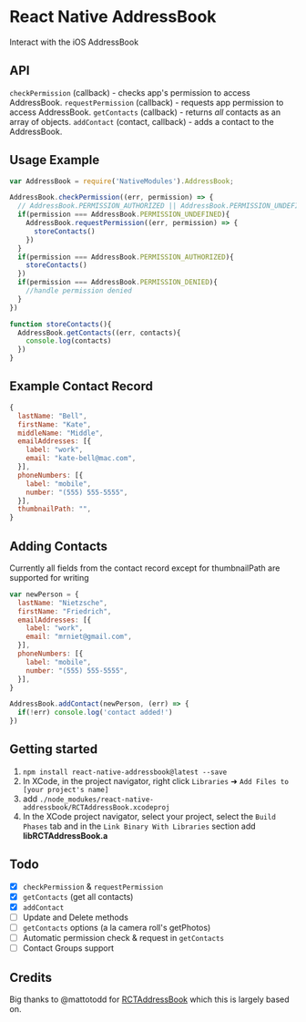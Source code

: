 # React Native AddressBook

Interact with the iOS AddressBook

## API
`checkPermission` (callback) - checks app's permission to access AddressBook.
`requestPermission` (callback) - requests app permission to access AddressBook.
`getContacts` (callback) - returns *all* contacts as an array of objects.
`addContact` (contact, callback) - adds a contact to the AddressBook.

## Usage Example
```js
var AddressBook = require('NativeModules').AddressBook;

AddressBook.checkPermission((err, permission) => {
  // AddressBook.PERMISSION_AUTHORIZED || AddressBook.PERMISSION_UNDEFINED || AddressBook.PERMISSION_DENIED
  if(permission === AddressBook.PERMISSION_UNDEFINED){
    AddressBook.requestPermission((err, permission) => {
      storeContacts()
    })
  }
  if(permission === AddressBook.PERMISSION_AUTHORIZED){
    storeContacts()
  })
  if(permission === AddressBook.PERMISSION_DENIED){
    //handle permission denied
  }
})

function storeContacts(){
  AddressBook.getContacts((err, contacts){
    console.log(contacts)
  })
}
```

## Example Contact Record
```js
{
  lastName: "Bell",
  firstName: "Kate",
  middleName: "Middle",
  emailAddresses: [{
    label: "work",
    email: "kate-bell@mac.com",
  }],
  phoneNumbers: [{
    label: "mobile",
    number: "(555) 555-5555",
  }],
  thumbnailPath: "",
}
```

## Adding Contacts
Currently all fields from the contact record except for thumbnailPath are supported for writing
```js
var newPerson = {
  lastName: "Nietzsche",
  firstName: "Friedrich",
  emailAddresses: [{
    label: "work",
    email: "mrniet@gmail.com",
  }],
  phoneNumbers: [{
    label: "mobile",
    number: "(555) 555-5555",
  }],
}

AddressBook.addContact(newPerson, (err) => {
  if(!err) console.log('contact added!')
})

```

## Getting started

1. `npm install react-native-addressbook@latest --save`
2. In XCode, in the project navigator, right click `Libraries` ➜ `Add Files to [your project's name]`
3. add `./node_modukes/react-native-addressbook/RCTAddressBook.xcodeproj`
4. In the XCode project navigator, select your project, select the `Build Phases` tab and in the `Link Binary With Libraries` section add **libRCTAddressBook.a**

## Todo
- [x] `checkPermission` & `requestPermission`
- [x] `getContacts` (get all contacts)
- [x] `addContact`
- [ ] Update and Delete methods
- [ ] `getContacts` options (a la camera roll's getPhotos)
- [ ] Automatic permission check & request in `getContacts`
- [ ] Contact Groups support

## Credits
Big thanks to @mattotodd for [RCTAddressBook](https://github.com/mattotodd/react-native-addressbook-ios) which this is largely based on.
